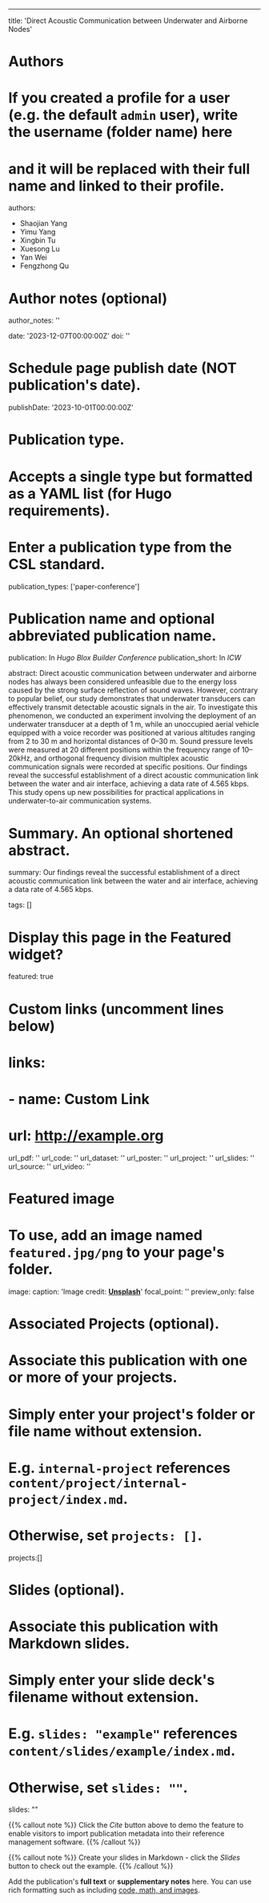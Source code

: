 ---
title: 'Direct Acoustic Communication between Underwater and Airborne Nodes'

# Authors
# If you created a profile for a user (e.g. the default `admin` user), write the username (folder name) here
# and it will be replaced with their full name and linked to their profile.
authors:
  - Shaojian Yang
  - Yimu Yang
  - Xingbin Tu
  - Xuesong Lu
  - Yan Wei
  - Fengzhong Qu

# Author notes (optional)
author_notes: ''

date: '2023-12-07T00:00:00Z'
doi: ''

# Schedule page publish date (NOT publication's date).
publishDate: '2023-10-01T00:00:00Z'

# Publication type.
# Accepts a single type but formatted as a YAML list (for Hugo requirements).
# Enter a publication type from the CSL standard.
publication_types: ['paper-conference']

# Publication name and optional abbreviated publication name.
publication: In *Hugo Blox Builder Conference*
publication_short: In *ICW*

abstract: Direct acoustic communication between underwater and airborne nodes has always been considered unfeasible due to the energy loss caused by the strong surface reflection of sound waves. However, contrary to popular belief, our study demonstrates that underwater transducers can effectively transmit detectable acoustic signals in the air. To investigate this phenomenon, we conducted an experiment involving the deployment of an underwater transducer at a depth of 1 m, while an unoccupied aerial vehicle equipped with a voice recorder was positioned at various altitudes ranging from 2 to 30 m and horizontal distances of 0–30 m. Sound pressure levels were measured at 20 different positions within the frequency range of 10–20kHz, and orthogonal frequency division multiplex acoustic communication signals were recorded at specific positions. Our findings reveal the successful establishment of a direct acoustic communication link between the water and air interface, achieving a data rate of 4.565 kbps. This study opens up new possibilities for practical applications in underwater-to-air communication systems.

# Summary. An optional shortened abstract.
summary:  Our findings reveal the successful establishment of a direct acoustic communication link between the water and air interface, achieving a data rate of 4.565 kbps.

tags: []

# Display this page in the Featured widget?
featured: true

# Custom links (uncomment lines below)
# links:
# - name: Custom Link
#   url: http://example.org

url_pdf: ''
url_code: ''
url_dataset: ''
url_poster: ''
url_project: ''
url_slides: ''
url_source: ''
url_video: ''

# Featured image
# To use, add an image named `featured.jpg/png` to your page's folder.
image:
  caption: 'Image credit: [**Unsplash**](https://unsplash.com/photos/pLCdAaMFLTE)'
  focal_point: ''
  preview_only: false

# Associated Projects (optional).
#   Associate this publication with one or more of your projects.
#   Simply enter your project's folder or file name without extension.
#   E.g. `internal-project` references `content/project/internal-project/index.md`.
#   Otherwise, set `projects: []`.
projects:[]

# Slides (optional).
#   Associate this publication with Markdown slides.
#   Simply enter your slide deck's filename without extension.
#   E.g. `slides: "example"` references `content/slides/example/index.md`.
#   Otherwise, set `slides: ""`.
slides: ""

{{% callout note %}}
Click the _Cite_ button above to demo the feature to enable visitors to import publication metadata into their reference management software.
{{% /callout %}}

{{% callout note %}}
Create your slides in Markdown - click the _Slides_ button to check out the example.
{{% /callout %}}

Add the publication's **full text** or **supplementary notes** here. You can use rich formatting such as including [code, math, and images](https://docs.hugoblox.com/content/writing-markdown-latex/).

